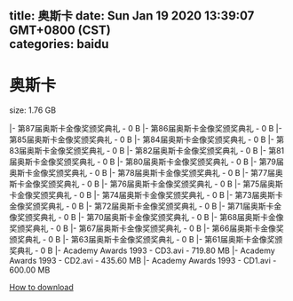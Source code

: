 
title: 奥斯卡
date: Sun Jan 19 2020 13:39:07 GMT+0800 (CST)    
categories: baidu
---

# 奥斯卡
size: 1.76 GB
 
 
|- 第87届奥斯卡金像奖颁奖典礼 - 0 B
|- 第86届奥斯卡金像奖颁奖典礼 - 0 B
|- 第85届奥斯卡金像奖颁奖典礼 - 0 B
|- 第84届奥斯卡金像奖颁奖典礼 - 0 B
|- 第83届奥斯卡金像奖颁奖典礼 - 0 B
|- 第82届奥斯卡金像奖颁奖典礼 - 0 B
|- 第81届奥斯卡金像奖颁奖典礼 - 0 B
|- 第80届奥斯卡金像奖颁奖典礼 - 0 B
|- 第79届奥斯卡金像奖颁奖典礼 - 0 B
|- 第78届奥斯卡金像奖颁奖典礼 - 0 B
|- 第77届奥斯卡金像奖颁奖典礼 - 0 B
|- 第76届奥斯卡金像奖颁奖典礼 - 0 B
|- 第75届奥斯卡金像奖颁奖典礼 - 0 B
|- 第74届奥斯卡金像奖颁奖典礼 - 0 B
|- 第73届奥斯卡金像奖颁奖典礼 - 0 B
|- 第72届奥斯卡金像奖颁奖典礼 - 0 B
|- 第71届奥斯卡金像奖颁奖典礼 - 0 B
|- 第70届奥斯卡金像奖颁奖典礼 - 0 B
|- 第68届奥斯卡金像奖颁奖典礼 - 0 B
|- 第67届奥斯卡金像奖颁奖典礼 - 0 B
|- 第66届奥斯卡金像奖颁奖典礼 - 0 B
|- 第63届奥斯卡金像奖颁奖典礼 - 0 B
|- 第61届奥斯卡金像奖颁奖典礼 - 0 B
|- Academy Awards 1993 - CD3.avi - 719.80 MB
|- Academy Awards 1993 - CD2.avi - 435.60 MB
|- Academy Awards 1993 - CD1.avi - 600.00 MB

[How to download](https://bpcam.bemobtrk.com/go/2ceec3aa-1ca2-46d6-b9ff-aaa5c184517c?jno=5266)
